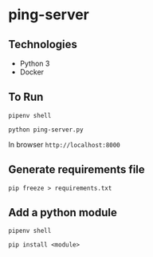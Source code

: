 # ping-server

## Technologies
- Python 3
- Docker

## To Run

`pipenv shell`

`python ping-server.py`

In browser `http://localhost:8000`


## Generate requirements file
`pip freeze > requirements.txt`

## Add a python module
`pipenv shell`

`pip install <module>`
